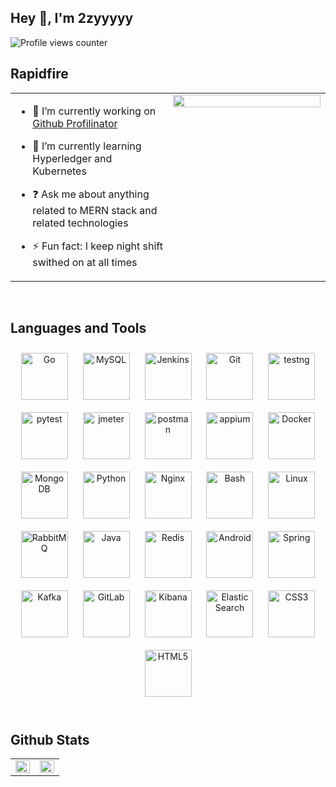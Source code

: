 ## Hey 👋, I'm 2zyyyyy   
![Profile views counter](https://komarev.com/ghpvc/?username=2zyyyyy&&style=flat-square) 
<br/>  
## Rapidfire  
<table><tr><td valign="top" width="50%">

- 🔭 I’m currently working on [Github Profilinator](https://github.com/2zyyyyy/github-profilinator)  
  

- 🌱 I’m currently learning Hyperledger and Kubernetes  
  

- ❓ Ask me about anything related to MERN stack and related technologies  
  

- ⚡ Fun fact: I keep night shift swithed on at all times   

</td><td valign="top" width="50%">
<div align="center">
<img src="https://2zyyyyy.github.io/static/images/greetings.gif" align="center" style="width: 100%" />
</div>  
</td></tr></table>  
<br/>  

## Languages and Tools  
<div align="center">  
<img style="margin: 10px" src="https://profilinator.rishav.dev/skills-assets/go-original.svg" alt="Go" height="75" />  
<img style="margin: 10px" src="https://profilinator.rishav.dev/skills-assets/mysql-original-wordmark.svg" alt="MySQL" height="75" /> 
<img style="margin: 10px" src="https://profilinator.rishav.dev/skills-assets/jenkins-icon.svg" alt="Jenkins" height="75" /> 
<img style="margin: 10px" src="https://profilinator.rishav.dev/skills-assets/git-scm-icon.svg" alt="Git" height="75" />  
  
<img style="margin: 10px" src="https://tva1.sinaimg.cn/large/e6c9d24ely1h38w2tvrl3j20i308p0su.jpg" alt="testng" height="75" /> 
<img style="margin: 10px" src="https://tva1.sinaimg.cn/large/e6c9d24ely1h38w5wux07j205k05kt8m.jpg" alt="pytest" height="75" /> 
<img style="margin: 10px" src="https://tva1.sinaimg.cn/large/e6c9d24ely1h38w9e6snyj20ig0hvt9h.jpg" alt="jmeter" height="75" /> 
<img style="margin: 10px" src="https://tva1.sinaimg.cn/large/e6c9d24ely1h38wbrzsv1j20u00b374u.jpg" alt="postman" height="75" />   
<img style="margin: 10px" src="https://tva1.sinaimg.cn/large/e6c9d24ely1h38wkf9xjuj20ma0aadge.jpg" alt="appium" height="75" /> 
<img style="margin: 10px" src="https://profilinator.rishav.dev/skills-assets/docker-original-wordmark.svg" alt="Docker" height="75" />  
 
<img style="margin: 10px" src="https://profilinator.rishav.dev/skills-assets/mongodb-original-wordmark.svg" alt="MongoDB" height="75" />  
<img style="margin: 10px" src="https://profilinator.rishav.dev/skills-assets/python-original.svg" alt="Python" height="75" />  
<img style="margin: 10px" src="https://profilinator.rishav.dev/skills-assets/nginx-original.svg" alt="Nginx" height="75" />  
<img style="margin: 10px" src="https://profilinator.rishav.dev/skills-assets/gnu_bash-icon.svg" alt="Bash" height="75" />  
<img style="margin: 10px" src="https://profilinator.rishav.dev/skills-assets/linux-original.svg" alt="Linux" height="75" />  
<img style="margin: 10px" src="https://profilinator.rishav.dev/skills-assets/rabbitmq-icon.svg" alt="RabbitMQ" height="75" />  
<img style="margin: 10px" src="https://profilinator.rishav.dev/skills-assets/java-original-wordmark.svg" alt="Java" height="75" />  
<img style="margin: 10px" src="https://profilinator.rishav.dev/skills-assets/redis-original-wordmark.svg" alt="Redis" height="75" />  
<img style="margin: 10px" src="https://profilinator.rishav.dev/skills-assets/android-original-wordmark.svg" alt="Android" height="75" />  
<img style="margin: 10px" src="https://profilinator.rishav.dev/skills-assets/springio-icon.svg" alt="Spring" height="75" />  
<img style="margin: 10px" src="https://profilinator.rishav.dev/skills-assets/apache_kafka-icon.svg" alt="Kafka" height="75" />  
<img style="margin: 10px" src="https://profilinator.rishav.dev/skills-assets/gitlab.svg" alt="GitLab" height="75" />  
<img style="margin: 10px" src="https://profilinator.rishav.dev/skills-assets/kibana.png" alt="Kibana" height="75" />  
<img style="margin: 10px" src="https://profilinator.rishav.dev/skills-assets/elasticsearch.png" alt="Elastic Search" height="75" /> 
<img style="margin: 10px" src="https://profilinator.rishav.dev/skills-assets/css3-original-wordmark.svg" alt="CSS3" height="75" />  
<img style="margin: 10px" src="https://profilinator.rishav.dev/skills-assets/html5-original-wordmark.svg" alt="HTML5" height="75" />  
</div>  
<br/>  

## Github Stats  
<table><tr><td valign="top" width="50%">

<div align="right"><img src="https://github-readme-stats.vercel.app/api?username=2zyyyyy&show_icons=true&count_private=true&hide_border=true" align="right" style="width: 100%" /></div>

</td><td valign="top" width="50%">

<img src="https://github-readme-stats.vercel.app/api/top-langs/?username=2zyyyyy&hide_border=true&layout=compact" align="left" style="width: 100%" />
</td></tr></table>  
<br/>  
<br/>  
<br/>  
<br />

<!-- ![visitors](https://visitor-badge.glitch.me/badge?page_id=2zyyyyy.2zyyyyy&left_color=green&right_color=red)  -->
